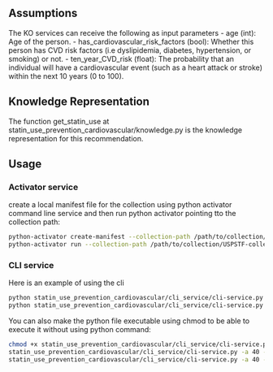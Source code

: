 ## Assumptions
The KO services can receive the following as input parameters
    - age (int): Age of the person.
    - has_cardiovascular_risk_factors (bool): Whether this person has CVD risk factors (i.e dyslipidemia, diabetes, hypertension, or smoking) or not.
    - ten_year_CVD_risk (float): The probability that an individual will have a cardiovascular event (such as a heart attack or stroke) within the next 10 years (0 to 100).

## Knowledge Representation
The function get_statin_use at statin_use_prevention_cardiovascular/knowledge.py is the knowledge representation for this recommendation.

## Usage
### Activator service
create a local manifest file for the collection using python activator command line service and then run python activator pointing tto the collection path:
```bash
python-activator create-manifest --collection-path /path/to/collection/USPSTF-collection
python-activator run --collection-path /path/to/collection/USPSTF-collection
```

### CLI service
Here is an example of using the cli
```bash
python statin_use_prevention_cardiovascular/cli_service/cli-service.py  -a 40 --has_cardiovascular_risk_factors -t 15  
python statin_use_prevention_cardiovascular/cli_service/cli-service.py  -a 40 --no-cardiovascular-risk-factors -t 15  
```

You can also make the python file executable using chmod to be able to execute it without using python command:
```bash
chmod +x statin_use_prevention_cardiovascular/cli_service/cli-service.py
statin_use_prevention_cardiovascular/cli_service/cli-service.py -a 40 --has_cardiovascular_risk_factors -t 15
statin_use_prevention_cardiovascular/cli_service/cli-service.py -a 40 --no-cardiovascular-risk-factors -t 15
```